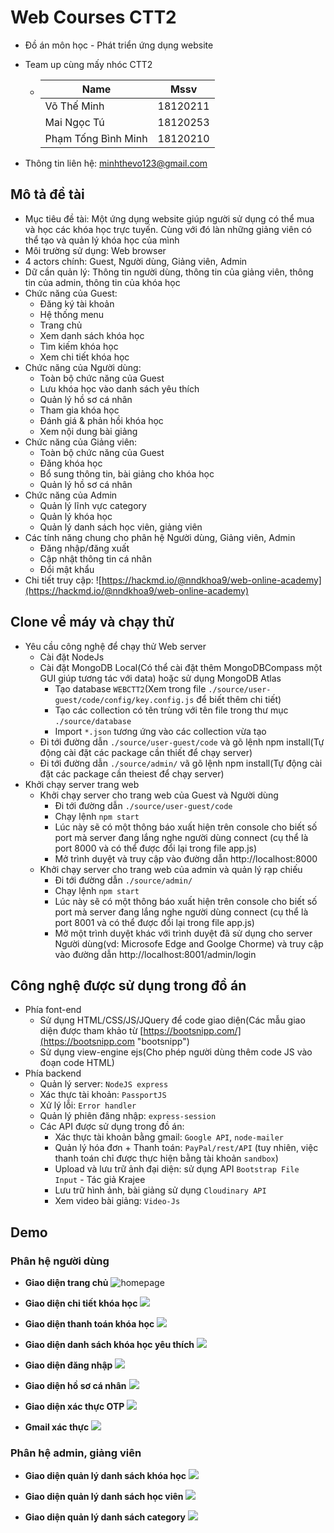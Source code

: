 # Web Courses CTT2
- Đồ án môn học - Phát triển ứng dụng website
- Team up cùng mấy nhóc CTT2
    -   | Name                | Mssv     |
        |---------------------|----------|
        | Võ Thế Minh         | 18120211 |
        | Mai Ngọc Tú         | 18120253 |
        | Phạm Tống Bình Minh | 18120210 |

- Thông tin liên hệ: minhthevo123@gmail.com

## Mô tả đề tài
- Mục tiêu đề tài: Một ứng dụng website giúp người sử dụng có thể mua và học các khóa học trực tuyến. Cùng với đó làn những giảng viên có thể tạo và quản lý khóa học của mình
- Môi trường sử dụng: Web browser
- 4 actors chính: Guest, Người dùng, Giảng viên, Admin
- Dữ cần quản lý: Thông tin người dùng, thông tin của giảng viên, thông tin của admin, thông tin của khóa học
- Chức năng của Guest:
    - Đăng ký tài khoản
    - Hệ thống menu
    - Trang chủ
    - Xem danh sách khóa học
    - Tìm kiếm khóa học
    - Xem chi tiết khóa học 
- Chức năng của Người dùng:
    - Toàn bộ chức năng của Guest
    - Lưu khóa học vào danh sách yêu thích
    - Quản lý hồ sơ cá nhân
    - Tham gia khóa học
    - Đánh giá & phản hồi khóa học
    - Xem nội dung bài giảng
- Chức năng của Giảng viên:
    - Toàn bộ chức năng của Guest
    - Đăng khóa học
    - Bổ sung thông tin, bài giảng cho khóa học
    - Quản lý hồ sơ cá nhân
- Chức năng của Admin
    - Quản lý lĩnh vực category
    - Quản lý khóa học
    - Quản lý danh sách học viên, giảng viên
- Các tính năng chung cho phân hệ Người dùng, Giảng viên, Admin
    - Đăng nhập/đăng xuất
    - Cập nhật thông tin cá nhân
    - Đổi mật khẩu
- Chi tiết truy cập: ![https://hackmd.io/@nndkhoa9/web-online-academy](https://hackmd.io/@nndkhoa9/web-online-academy)

## Clone về máy và chạy thử
- Yêu cầu công nghệ để chạy thử Web server
    - Cài đặt NodeJs
    - Cài đặt MongoDB Local(Có thể cài đặt thêm MongoDBCompass một GUI giúp tương tác với data) hoặc sử dụng MongoDB Atlas
        - Tạo database `WEBCTT2`(Xem trong file `./source/user-guest/code/config/key.config.js` để biết thêm chi tiết)
        - Tạo các collection có tên trùng với tên file trong thư mục `./source/database`
        - Import `*.json` tương ứng vào các collection vừa tạo
    - Đi tới đường dẫn `./source/user-guest/code` và gõ lệnh npm install(Tự động cài đặt các package cần thiết để chạy server)
    - Đi tới đường dẫn `./source/admin/` vã gõ lệnh npm install(Tự động cài đặt các package cần theiest để chạy server)
- Khởi chạy server trang web
    - Khởi chạy server cho trang web của Guest và Người dùng
        - Đi tới đường dẫn `./source/user-guest/code`
        - Chạy lệnh `npm start`
        - Lúc này sẽ có một thông báo xuất hiện trên console cho biết số port mà server đang lắng nghe người dùng connect (cụ thể là port 8000 và có thể được đổi lại trong file app.js)
        - Mở trình duyệt và truy cập vào đường dẫn http://localhost:8000
    - Khởi chạy server cho trang web của admin và quản lý rạp chiếu
        - Đi tới đường dẫn `./source/admin/`
        - Chạy lệnh `npm start`
        - Lúc này sẽ có một thông báo xuất hiện trên console cho biết số port mà server đang lắng nghe người dùng connect (cụ thể là port 8001 và có thể được đổi lại trong file app.js)
        - Mở một trình duyệt khác với trình duyệt đã sử dụng cho server Người dùng(vd: Microsofe Edge and Goolge Chorme) và truy cập vào đường dẫn http://localhost:8001/admin/login

## Công nghệ được sử dụng trong đồ án
- Phía font-end
    - Sử dụng HTML/CSS/JS/JQuery để code giao diện(Các mẫu giao diện được tham khảo từ [https://bootsnipp.com/](https://bootsnipp.com
    "bootsnipp")
    - Sử dụng view-engine ejs(Cho phép người dùng thêm code JS vào đoạn code HTML) 
- Phía backend
    - Quản lý server: `NodeJS express`
    - Xác thực tài khoản: `PassportJS`
    - Xử lý lỗi: `Error handler` 
    - Quản lý phiên đăng nhập: `express-session` 
    - Các API được sử dụng trong đồ án:
        - Xác thực tài khoản bằng gmail: `Google API`, `node-mailer`
        - Quản lý hóa đơn + Thanh toán: `PayPal/rest/API` (tuy nhiên, việc thanh toán chỉ được thực hiện bằng tài khoản `sandbox`)
        - Upload và lưu trữ ảnh đại diện: sử dụng API `Bootstrap File Input` - Tác giả Krajee
        - Lưu trữ hình ảnh, bài giảng sử dụng `Cloudinary API`
        - Xem video bài giảng: `Video-Js`

## **Demo**
### Phân hệ người dùng
- **Giao diện trang chủ**
    ![](https://res.cloudinary.com/teamwebctt2/image/upload/v1613295430/webctt2/readme/home_page_aymjlz.png
    "homepage")

- **Giao diện chi tiết khóa học**
    ![](https://res.cloudinary.com/teamwebctt2/image/upload/v1613295430/webctt2/readme/detail_rph8vz.png)

- **Giao diện thanh toán khóa học**
    ![](https://res.cloudinary.com/teamwebctt2/image/upload/v1613295429/webctt2/readme/hoadon_wl9pzr.png)

- **Giao diện danh sách khóa học yêu thích**
    ![](https://res.cloudinary.com/teamwebctt2/image/upload/v1613295431/webctt2/readme/wish-list_yllfvr.png)

- **Giao diện đăng nhập**
    ![](https://res.cloudinary.com/teamwebctt2/image/upload/v1613295429/webctt2/readme/login_m8gru8.png)

- **Giao diện hồ sơ cá nhân**
    ![](https://res.cloudinary.com/teamwebctt2/image/upload/v1613295429/webctt2/readme/hoso_bk5i5o.png)

- **Giao diện xác thực OTP**
    ![](https://res.cloudinary.com/teamwebctt2/image/upload/v1613295429/webctt2/readme/otp_kwsk9z.png)

- **Gmail xác thực**
    ![](https://res.cloudinary.com/teamwebctt2/image/upload/v1613295429/webctt2/readme/gmail_rltetu.png)

### Phân hệ admin, giảng viên
- **Giao diện quản lý danh sách khóa học**
    ![](https://res.cloudinary.com/teamwebctt2/image/upload/v1613295430/webctt2/readme/qldanhsachkhoahoc_sl2waj.png)

- **Giao diện quản lý danh sách học viên**
    ![](https://res.cloudinary.com/teamwebctt2/image/upload/v1613295430/webctt2/readme/qldanhsachhocvien_kxjije.png)

- **Giao diện quản lý danh sách category**
    ![](https://res.cloudinary.com/teamwebctt2/image/upload/v1613295430/webctt2/readme/qldanhsachcategory_siv9dh.png)
